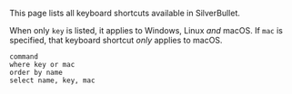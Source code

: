 This page lists all keyboard shortcuts available in SilverBullet. 

When only `key` is listed, it applies to Windows, Linux _and_ macOS. If `mac` is specified, that keyboard shortcut _only_ applies to macOS.

```query
command
where key or mac
order by name
select name, key, mac 
```
